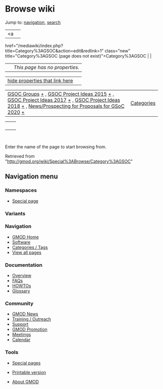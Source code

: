 









<span id="top"></span>







# <span dir="auto">Browse wiki</span>









Jump to: [navigation](#mw-navigation), [search](#p-search)





|  |  |
|----|----|
| <a
href="/mediawiki/index.php?title=Category%3AGSOC&amp;action=edit&amp;redlink=1"
class="new"
title="Category%3AGSOC (page does not exist)">Category%3AGSOC</a> |  |

|     |                                |
|-----|--------------------------------|
|     | *This page has no properties.* |

<span id="smw_browse_incoming"></span>

|  |  |
|----|----|
| [hide properties that link here](/mediawiki/index.php?title=Special:Browse&offset=0&dir=out&article=Category%3AGSOC)  |  |

|  |  |
|----|----|
| <span class="smwb-ivalue">[GSOC Groups](/wiki/GSOC_Groups "GSOC Groups") <span class="smwbrowse">[+](/wiki/Special%3ABrowse/GSOC-20Groups "Special%3ABrowse/GSOC-20Groups")</span></span> , <span class="smwb-ivalue">[GSOC Project Ideas 2015](/wiki/GSOC_Project_Ideas_2015 "GSOC Project Ideas 2015") <span class="smwbrowse">[+](/wiki/Special%3ABrowse/GSOC-20Project-20Ideas-202015 "Special%3ABrowse/GSOC-20Project-20Ideas-202015")</span></span> , <span class="smwb-ivalue">[GSOC Project Ideas 2017](/wiki/GSOC_Project_Ideas_2017 "GSOC Project Ideas 2017") <span class="smwbrowse">[+](/wiki/Special%3ABrowse/GSOC-20Project-20Ideas-202017 "Special%3ABrowse/GSOC-20Project-20Ideas-202017")</span></span> , <span class="smwb-ivalue">[GSOC Project Ideas 2018](/wiki/GSOC_Project_Ideas_2018 "GSOC Project Ideas 2018") <span class="smwbrowse">[+](/wiki/Special%3ABrowse/GSOC-20Project-20Ideas-202018 "Special%3ABrowse/GSOC-20Project-20Ideas-202018")</span></span> , <span class="smwb-ivalue">[News/Prospecting for Proposals for GSoC 2020](/wiki/News/Prospecting_for_Proposals_for_GSoC_2020 "News/Prospecting for Proposals for GSoC 2020") <span class="smwbrowse">[+](/wiki/Special%3ABrowse/News-2FProspecting-20for-20Proposals-20for-20GSoC-202020 "Special%3ABrowse/News-2FProspecting-20for-20Proposals-20for-20GSoC-202020")</span></span> | [Categories](/wiki/Special%3ACategories "Special%3ACategories") |

|     |     |
|-----|-----|
|     |     |

 

Enter the name of the page to start browsing from.  





Retrieved from "<http://gmod.org/wiki/Special%3ABrowse/Category%3AGSOC>"

















## Navigation menu









### Namespaces

- <span id="ca-nstab-special">[Special
  page](/wiki/Special%3ABrowse/Category%3AGSOC "This is a special page, you cannot edit the page itself")</span>





### 

### Variants[](#)



























<a href="/wiki/Main_Page"
style="background-image: url(http://gmod.org/images/GMOD-cogs.png);"
title="Visit the main page"></a>





### Navigation



- <span id="n-GMOD-Home">[GMOD Home](/wiki/Main_Page)</span>
- <span id="n-Software">[Software](/wiki/GMOD_Components)</span>
- <span id="n-Categories-.2F-Tags">[Categories /
  Tags](/wiki/Categories)</span>
- <span id="n-View-all-pages">[View all
  pages](/wiki/Special:AllPages)</span>







### Documentation



- <span id="n-Overview">[Overview](/wiki/Overview)</span>
- <span id="n-FAQs">[FAQs](/wiki/Category%3AFAQ)</span>
- <span id="n-HOWTOs">[HOWTOs](/wiki/Category%3AHOWTO)</span>
- <span id="n-Glossary">[Glossary](/wiki/Glossary)</span>







### Community



- <span id="n-GMOD-News">[GMOD News](/wiki/GMOD_News)</span>
- <span id="n-Training-.2F-Outreach">[Training /
  Outreach](/wiki/Training_and_Outreach)</span>
- <span id="n-Support">[Support](/wiki/Support)</span>
- <span id="n-GMOD-Promotion">[GMOD
  Promotion](/wiki/GMOD_Promotion)</span>
- <span id="n-Meetings">[Meetings](/wiki/Meetings)</span>
- <span id="n-Calendar">[Calendar](/wiki/Calendar)</span>







### Tools



- <span id="t-specialpages"><a href="/wiki/Special%3ASpecialPages" accesskey="q"
  title="A list of all special pages [q]">Special pages</a></span>
- <span id="t-print"><a
  href="/mediawiki/index.php?title=Special%3ABrowse/Category%3AGSOC&amp;printable=yes"
  rel="alternate" accesskey="p"
  title="Printable version of this page [p]">Printable version</a></span>











- <span id="footer-places-about">[About
  GMOD](/wiki/GMOD%3AAbout "GMOD%3AAbout")</span>

<!-- -->







